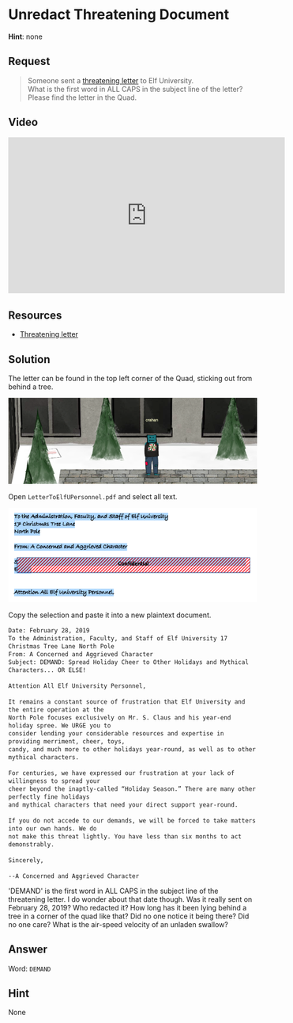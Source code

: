 # Unredact Threatening Document
**Hint**: none

## Request
> Someone sent a [threatening letter](https://downloads.elfu.org/LetterToElfUPersonnel.pdf) to Elf University.  
> What is the first word in ALL CAPS in the subject line of the letter?  
> Please find the letter in the Quad.  

## Video
<div class="video-wrapper">
<iframe width="560" height="315" src="https://www.youtube.com/embed/PmHcVRry17w?start=242" frameborder="0" allow="accelerometer; autoplay; encrypted-media; gyroscope; picture-in-picture" allowfullscreen></iframe>
</div>

## Resources
- [Threatening letter](https://downloads.elfu.org/LetterToElfUPersonnel.pdf)

## Solution
The letter can be found in the top left corner of the Quad, sticking out from behind a tree.

![Threatening Letter](../img/challenges/c2/c2_1.png)

Open `LetterToElfUPersonnel.pdf` and select all text.

![Select All Text](../img/challenges/c2/c2_2.png)

Copy the selection and paste it into a new plaintext document.

```text
Date: February 28, 2019
To the Administration, Faculty, and Staff of Elf University 17 Christmas Tree Lane North Pole
From: A Concerned and Aggrieved Character
Subject: DEMAND: Spread Holiday Cheer to Other Holidays and Mythical Characters... OR ELSE!

Attention All Elf University Personnel,

It remains a constant source of frustration that Elf University and the entire operation at the 
North Pole focuses exclusively on Mr. S. Claus and his year-end holiday spree. We URGE you to 
consider lending your considerable resources and expertise in providing merriment, cheer, toys,
candy, and much more to other holidays year-round, as well as to other mythical characters.

For centuries, we have expressed our frustration at your lack of willingness to spread your
cheer beyond the inaptly-called “Holiday Season.” There are many other perfectly fine holidays
and mythical characters that need your direct support year-round.

If you do not accede to our demands, we will be forced to take matters into our own hands. We do
not make this threat lightly. You have less than six months to act demonstrably.

Sincerely,

--A Concerned and Aggrieved Character
```

'DEMAND' is the first word in ALL CAPS in the subject line of the threatening letter. I do wonder about that date though. Was it really sent on February 28, 2019? Who redacted it? How long has it been lying behind a tree in a corner of the quad like that? Did no one notice it being there? Did no one care? What is the air-speed velocity of an unladen swallow?

## Answer
Word: `DEMAND`

## Hint
None
